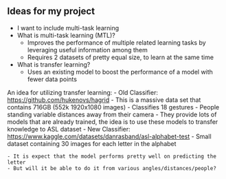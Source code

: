 ## Ideas for my project
- I want to include multi-task learning
- What is multi-task learning (MTL)?
    - Improves the performance of multiple related learning tasks by leveraging useful information among them
    - Requires 2 datasets of pretty equal size, to learn at the same time
- What is transfer learning?
    - Uses an existing model to boost the performance of a model with fewer data points

An idea for utilizing transfer learning:
    - Old Classifier: https://github.com/hukenovs/hagrid
        - This is a massive data set that contains 716GB (552k 1920x1080 images)
        - Classifies 18 gestures 
        - People standing variable distances away from their camera
        - They provide lots of models that are already trained, the idea is to use these models to transfer knowledge to ASL dataset
    - New Classifier: https://www.kaggle.com/datasets/danrasband/asl-alphabet-test
        - Small dataset containing 30 images for each letter in the alphabet
        
    - It is expect that the model performs pretty well on predicting the letter
    - But will it be able to do it from various angles/distances/people?



